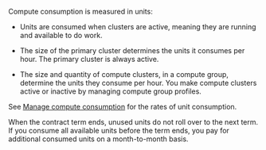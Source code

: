 
Compute consumption is measured in units:

-   Units are consumed when clusters are active, meaning they are running and available to do work.

-   The size of the primary cluster determines the units it consumes per hour. The primary cluster is always active.

-   The size and quantity of compute clusters, in a compute group, determine the units they consume per hour. You make compute clusters active or inactive by managing compute group profiles.


See [Manage compute consumption](qty1682530889318.md) for the rates of unit consumption.

When the contract term ends, unused units do not roll over to the next term. If you consume all available units before the term ends, you pay for additional consumed units on a month-to-month basis.

